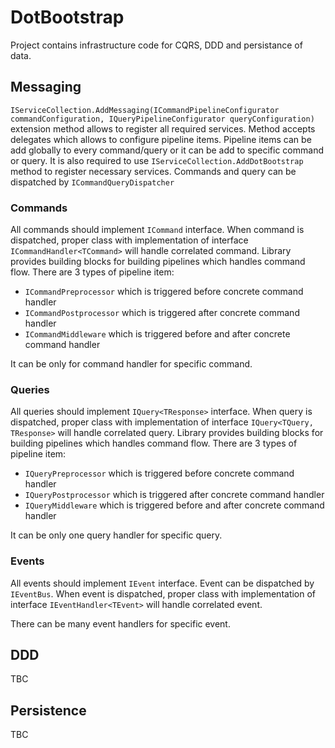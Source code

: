 # DotBootstrap

Project contains infrastructure code for CQRS, DDD and persistance of data.

## Messaging
`IServiceCollection.AddMessaging(ICommandPipelineConfigurator commandConfiguration, IQueryPipelineConfigurator queryConfiguration)` extension method allows to register all required services. Method accepts delegates which allows to configure pipeline items. Pipeline items can be add globally to every command/query or it can be add to specific command or query. It is also required to use `IServiceCollection.AddDotBootstrap` method to register necessary services. Commands and query can be dispatched by `ICommandQueryDispatcher`


### Commands
All commands should implement `ICommand` interface. When command is dispatched, proper class with implementation of interface `ICommandHandler<TCommand>` will handle correlated command.
Library provides building blocks for building pipelines which handles command flow. 
There are 3 types of pipeline item:
- `ICommandPreprocessor` which is triggered before concrete command handler
- `ICommandPostprocessor` which is triggered after concrete command handler
- `ICommandMiddleware` which is triggered before and after concrete command handler

It can be only for command handler for specific command.
### Queries
All queries should implement `IQuery<TResponse>` interface. When query is dispatched, proper class with implementation of interface `IQuery<TQuery, TResponse>` will handle correlated query.
Library provides building blocks for building pipelines which handles command flow. 
There are 3 types of pipeline item:
- `IQueryPreprocessor` which is triggered before concrete command handler
- `IQueryPostprocessor` which is triggered after concrete command handler
- `IQueryMiddleware` which is triggered before and after concrete command handler

It can be only one query handler for specific query.

### Events
All events should implement `IEvent` interface. Event can be dispatched by `IEventBus`. When event is dispatched, proper class with implementation of interface `IEventHandler<TEvent>` will handle correlated event.

There can be many event handlers for specific event.


## DDD
TBC

## Persistence
TBC
